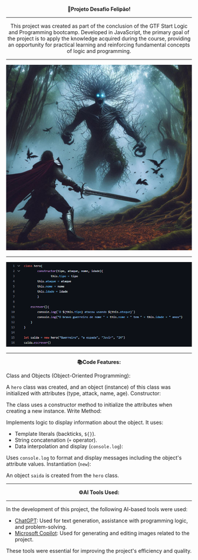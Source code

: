 <p align="center">
    <strong>🚀Projeto Desafio Felipão!</strong>
</p>

---

<p align="center">
    This project was created as part of the conclusion of the GTF Start Logic and Programming bootcamp. Developed in JavaScript, the primary goal of the project is to apply the knowledge acquired during the course, providing an opportunity for practical learning and reinforcing fundamental concepts of logic and programming.
</p>

---

<p align="center">

<img
    src="./projeto IA/guerreiro.png"
/>

</p>

---

<p align="center">

<img
    src="./projeto IA/print.PNG"
/>

</p>

---
<p align="center">
    <strong>📚Code Features:</strong>
</p>

<p align="center">

Class and Objects (Object-Oriented Programming):

A `hero` class was created, and an object (instance) of this class was initialized with attributes (type, attack, name, age).
Constructor:

The class uses a constructor method to initialize the attributes when creating a new instance.
Write Method:

Implements logic to display information about the object. It uses:
- Template literals (backticks, `${}`).
- String concatenation (`+` operator).
- Data interpolation and display (`console.log`):

Uses `console.log` to format and display messages including the object's attribute values.
Instantiation (`new`):

An object `saida` is created from the `hero` class.
</p>

---

<p align="center">
    <strong>⚙AI Tools Used:</strong>
</p>

---

In the development of this project, the following AI-based tools were used:

- [ChatGPT](https://openai.com/chatgpt): Used for text generation, assistance with programming logic, and problem-solving.
- [Microsoft Copilot](https://www.microsoft.com/en-us/copilot): Used for generating and editing images related to the project.

These tools were essential for improving the project's efficiency and quality.

